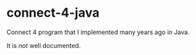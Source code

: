 connect-4-java
==============

Connect 4 program that I implemented many years ago in Java.

It is _not_ well documented.
